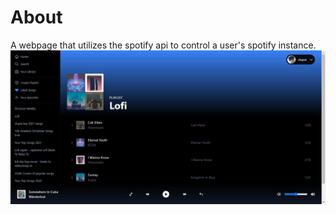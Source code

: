 # About

A webpage that utilizes the spotify api to control a user's spotify instance. 
![Preview](/assets/preview.png)

